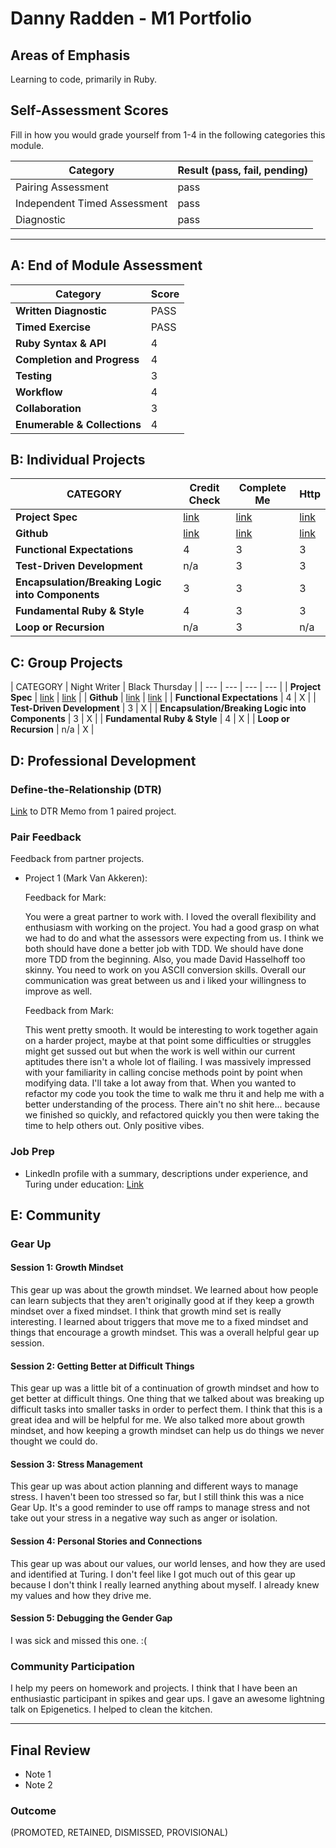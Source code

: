 # Danny Radden - M1 Portfolio

## Areas of Emphasis

Learning to code, primarily in Ruby.

## Self-Assessment Scores

Fill in how you would grade yourself from 1-4 in the following categories this module.

| Category | Result (pass, fail, pending) |
| ----- | --- |
| Pairing Assessment | pass |
| Independent Timed Assessment | pass |
| Diagnostic | pass |

------------------------------------------------

## A: End of Module Assessment

| Category | Score |
| ----- | --- |
| **Written Diagnostic** | PASS |
| **Timed Exercise** | PASS |
| **Ruby Syntax & API** | 4 |
| **Completion and Progress** | 4 |
| **Testing** | 3 |
| **Workflow** | 4 |
| **Collaboration** | 3 |
| **Enumerable & Collections** | 4 |


## B: Individual Projects

| CATEGORY | Credit Check | Complete Me | Http |
| --- | --- | --- | --- |
| **Project Spec** | [link](http://backend.turing.io/module1/projects/credit_check) | [link](http://backend.turing.io/module1/projects/complete_me) | [link](http://backend.turing.io/module1/projects/http_yeah_you_know_me) |
| **Github** | [link](https://github.com/dannyradden/credit_check) | [link](https://github.com/dannyradden/complete_me) | [link](https://github.com/dannyradden/http_yeah) |
| **Functional Expectations** | 4 | 3 | 3 |
| **Test-Driven Development** | n/a | 3 | 3 |
| **Encapsulation/Breaking Logic into Components** | 3 | 3 | 3 |
| **Fundamental Ruby & Style** | 4 | 3 | 3 |
| **Loop or Recursion** | n/a | 3 | n/a |


## C: Group Projects

| CATEGORY | Night Writer | Black Thursday |
| --- | --- | --- | --- |
| **Project Spec** | [link](http://backend.turing.io/module1/projects/night_writer) | [link](http://backend.turing.io/module1/projects/black_thursday) |
| **Github** | [link](https://github.com/markyv18/night_writer) | [link](https://github.com/dannyradden/black_thursday) |
| **Functional Expectations** | 4 | X |
| **Test-Driven Development** | 3 | X |
| **Encapsulation/Breaking Logic into Components** | 3 | X |
| **Fundamental Ruby & Style** | 4 | X |
| **Loop or Recursion** | n/a | X |


## D: Professional Development

### Define-the-Relationship (DTR)

[Link](https://gist.github.com/dannyradden/0220851e4f385c65bb71bd0611f767ac) to DTR Memo from 1 paired project.

### Pair Feedback

Feedback from partner projects.

*   Project 1 (Mark Van Akkeren):

      Feedback for Mark:

      You were a great partner to work with. I loved the overall flexibility and enthusiasm with working on the project. You had a good grasp on what we had to do and what the assessors were expecting from us. I think we both should have done a better job with TDD. We should have done more TDD from the beginning. Also, you made David Hasselhoff too skinny. You need to work on you ASCII conversion skills. Overall our communication was great between us and i liked your willingness to improve as well.

      Feedback from Mark:

      This went pretty smooth.  It would be interesting to work together again on a harder project, maybe at that point some difficulties or struggles might get sussed out but when the work is well within our current aptitudes there isn't a whole lot of flailing.  I was massively impressed with your familiarity in calling concise methods point by point when modifying data.  I'll take a lot away from that.  When you wanted to refactor my code you took the time to walk me thru it and help me with a better understanding of the process.  There ain't no shit here... because we finished so quickly, and refactored quickly you then were taking the time to help others out.  Only positive vibes.


### Job Prep

*   LinkedIn profile with a summary, descriptions under experience, and Turing under education: [Link](https://www.linkedin.com/in/danny-radden-62029915/)



## E: Community

### Gear Up

#### Session 1: Growth Mindset
This gear up was about the growth mindset. We learned about how people can learn subjects that they aren't originally good at if they keep a growth mindset over a fixed mindset. I think that growth mind set is really interesting. I learned about triggers that move me to a fixed mindset and things that encourage a growth mindset. This was a overall helpful gear up session.

#### Session 2: Getting Better at Difficult Things
This gear up was a little bit of a continuation of growth mindset and how to get better at difficult things. One thing that we talked about was breaking up difficult tasks into smaller tasks in order to perfect them. I think that this is a great idea and will be helpful for me. We also talked more about growth mindset, and how keeping a growth mindset can help us do things we never thought we could do.

#### Session 3: Stress Management
This gear up was about action planning and different ways to manage stress. I haven't been too stressed so far, but I still think this was a nice Gear Up. It's a good reminder to use off ramps to manage stress and not take out your stress in a negative way such as anger or isolation.

#### Session 4: Personal Stories and Connections
This gear up was about our values, our world lenses, and how they are used and identified at Turing. I don't feel like I got much out of this gear up because I don't think I really learned anything about myself. I already knew my values and how they drive me.

#### Session 5: Debugging the Gender Gap
I was sick and missed this one. :(

### Community Participation
I help my peers on homework and projects. I think that I have been an enthusiastic participant in spikes and gear ups. I gave an awesome lightning talk on Epigenetics. I helped to clean the kitchen.

-------------------------------------------------------------

## Final Review

*   Note 1
*   Note 2

### Outcome

(PROMOTED, RETAINED, DISMISSED, PROVISIONAL)
